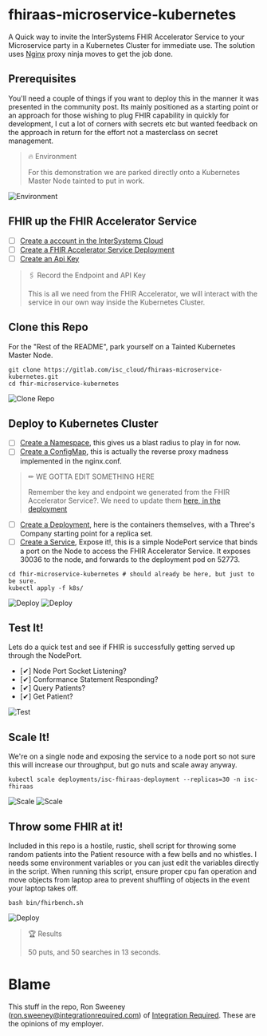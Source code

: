 # fhiraas-microservice-kubernetes

A Quick way to invite the InterSystems FHIR Accelerator Service to your Microservice party in a Kubernetes Cluster for immediate use.  The solution uses [Nginx](https://nginx.org/en/) proxy ninja moves to get the job done.

## Prerequisites

You'll need a couple of things if you want to deploy this in the manner it was presented in the community post. Its mainly positioned as a starting point or an approach for those wishing to plug FHIR capability in quickly for development, I cut a lot of corners with secrets etc but wanted feedback on the approach in return for the effort not a masterclass on secret management.

> 🔥 Environment
> 
> For this demonstration we are parked directly onto a Kubernetes Master Node tainted to put in work.

![Environment](assets/shell_env.png?raw=true "Environment")

## FHIR up the FHIR Accelerator Service

- [ ] [Create a account in the InterSystems Cloud ](https://gitlab.com/-/experiment/new_project_readme_content:08628bec7a790d72f5f9d5aabd50d2f3?https://docs.gitlab.com/ee/user/project/repository/web_editor.html#create-a-file) 
- [ ] [Create a FHIR Accelerator Service Deployment](https://gitlab.com/-/experiment/new_project_readme_content:08628bec7a790d72f5f9d5aabd50d2f3?https://docs.gitlab.com/ee/gitlab-basics/add-file.html#add-a-file-using-the-command-line) 
- [ ] [Create an Api Key](https://gitlab.com/-/experiment/new_project_readme_content:08628bec7a790d72f5f9d5aabd50d2f3?https://docs.gitlab.com/ee/gitlab-basics/add-file.html#add-a-file-using-the-command-line)

> 🖇 Record the Endpoint and API Key
> 
> This is all we need from the FHIR Accelerator, we will interact with the service in our own way inside the Kubernetes Cluster.

## Clone this Repo
For the "Rest of the README", park yourself on a Tainted Kubernetes Master Node.  

```
git clone https://gitlab.com/isc_cloud/fhiraas-microservice-kubernetes.git
cd fhir-microservice-kubernetes
```
![Clone Repo](assets/repo_clone.png?raw=true "Ron")
## Deploy to Kubernetes Cluster

- [ ] [Create a Namespace](https://gitlab.com/isc_cloud/fhiraas-microservice-kubernetes/-/blob/main/k8s/fhiraas_k8s_deployment.yml#L1-6), this gives us a blast radius to play in for now.
- [ ] [Create a ConfigMap](https://gitlab.com/isc_cloud/fhiraas-microservice-kubernetes/-/blob/main/k8s/fhiraas_k8s_deployment.yml#L7-29), this is actually the reverse proxy madness implemented in the nginx.conf.

>  ✏ WE GOTTA EDIT SOMETHING HERE
> 
> Remember the key and endpoint we generated from the FHIR Accelerator Service?.  We need to update them [here, in the deployment](https://gitlab.com/isc_cloud/fhiraas-microservice-kubernetes/-/blob/main/k8s/fhiraas_k8s_deployment.yml#L24-26)

- [ ] [Create a Deployment](https://gitlab.com/isc_cloud/fhiraas-microservice-kubernetes/-/blob/main/k8s/fhiraas_k8s_deployment.yml#L30-60), here is the containers themselves, with a Three's Company starting point for a replica set.
- [ ] [Create a Service](https://gitlab.com/isc_cloud/fhiraas-microservice-kubernetes/-/blob/main/k8s/fhiraas_k8s_deployment.yml#L61-75), Expose it!, this is a simple NodePort service that binds a port on the Node to access the FHIR Accelerator Service.  It exposes 30036 to the node, and forwards to the deployment pod on 52773.

```
cd fhir-microservice-kubernetes # should already be here, but just to be sure.
kubectl apply -f k8s/
```
![Deploy](assets/k8s_deploy.png?raw=true "Ron")
![Deploy](assets/fhiraas_deployment.gif?raw=true "Ron")

## Test It!

Lets do a quick test and see if FHIR is successfully getting served up through the NodePort.

 - [✔] Node Port Socket Listening?
 - [✔] Conformance Statement Responding?
 - [✔] Query Patients?
 - [✔] Get Patient? 

![Test](assets/fhiraas_nodeport.gif?raw=true "Ron")


## Scale It!

We're on a single node and exposing the service to a node port so not sure this will increase our throughput, but go nuts and scale away anyway.  

```
kubectl scale deployments/isc-fhiraas-deployment --replicas=30 -n isc-fhiraas
```
![Scale](assets/scale_out.png?raw=true "Ron")
![Scale](assets/fhiraas_scalout.gif?raw=true "Ron")
## Throw some FHIR at it!
Included in this repo is a hostile, rustic, shell script for throwing some random patients into the Patient resource with a few bells and no whistles.  I needs some environment variables or you can just edit the variables directly in the script.  When running this script, ensure proper cpu fan operation and move objects from laptop area to prevent shuffling of objects in the event your laptop takes off.

```
bash bin/fhirbench.sh
```
![Deploy](assets/fhiraas-benchanddescale.png?raw=true "Ron")

> 🏆 Results
> 
> 50 puts, and 50 searches in 13 seconds.

# Blame
This stuff in the repo, Ron Sweeney (ron.sweeney@integrationrequired.com) of [Integration Required](https://www.integrationrequired.com).  These are the opinions of my employer.



